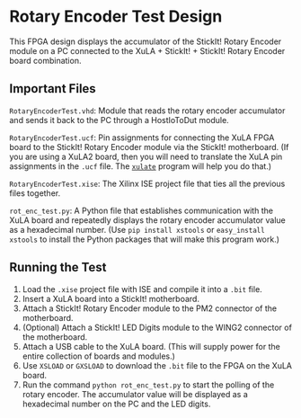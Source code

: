 Rotary Encoder Test Design
======================================================

This FPGA design displays the accumulator of the
StickIt! Rotary Encoder module on a PC connected to the
XuLA + StickIt! + StickIt! Rotary Encoder board combination.


Important Files
-----------------------------------------------------

`RotaryEncoderTest.vhd`: Module that reads the rotary encoder accumulator and 
    sends it back to the PC through a HostIoToDut module.

`RotaryEncoderTest.ucf`: Pin assignments for connecting the XuLA FPGA
   board to the StickIt! Rotary Encoder module via the StickIt! motherboard.
   (If you are using a XuLA2 board, then you will need to translate the 
   XuLA pin assignments in the `.ucf` file.
   The [`xulate`](https://github.com/xesscorp/xulate) program will help you do that.)

`RotaryEncoderTest.xise`: The Xilinx ISE project file that ties all the previous files together.

`rot_enc_test.py`: A Python file that establishes communication with the XuLA board
   and repeatedly displays the rotary encoder accumulator value as a hexadecimal number.
   (Use `pip install xstools` or `easy_install xstools` to install the Python
   packages that will make this program work.)


   Running the Test
-----------------------------------------------------

1. Load the `.xise` project file with ISE and compile it into a `.bit` file.
2. Insert a XuLA board into a StickIt! motherboard.
3. Attach a StickIt! Rotary Encoder module to the PM2 connector of the motherboard.
4. (Optional) Attach a StickIt! LED Digits module to the WING2 connector of the motherboard.
5. Attach a USB cable to the XuLA board. (This will supply power for the
   entire collection of boards and modules.)
5. Use `XSLOAD` or `GXSLOAD` to download the `.bit` file to the FPGA on the XuLA board.
6. Run the command `python rot_enc_test.py` to start the polling of the rotary encoder.
   The accumulator value will be displayed as a hexadecimal number on the PC and the
   LED digits.

